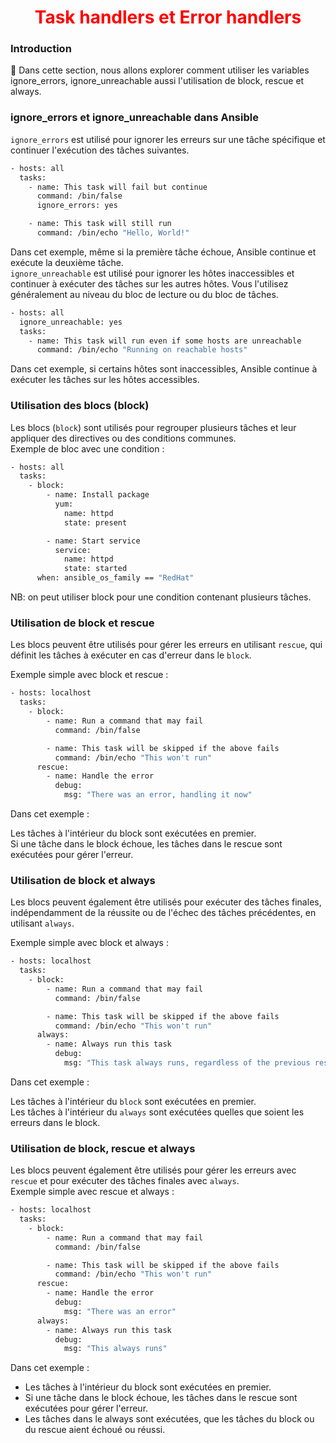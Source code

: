 <h1 align="center" style="color: red;">Task handlers et Error handlers</h1>

### Introduction
👋 Dans cette section, nous allons explorer comment utiliser les variables ignore_errors, ignore_unreachable aussi l'utilisation de block, rescue et always.

### ignore_errors et ignore_unreachable dans Ansible
`ignore_errors` est utilisé pour ignorer les erreurs sur une tâche spécifique et continuer l'exécution des tâches suivantes.
```bash
- hosts: all
  tasks:
    - name: This task will fail but continue
      command: /bin/false
      ignore_errors: yes

    - name: This task will still run
      command: /bin/echo "Hello, World!"

```
Dans cet exemple, même si la première tâche échoue, Ansible continue et exécute la deuxième tâche.  
`ignore_unreachable` est utilisé pour ignorer les hôtes inaccessibles et continuer à exécuter des tâches sur les autres hôtes. Vous l'utilisez généralement au niveau du bloc de lecture ou du bloc de tâches.

```bash
- hosts: all
  ignore_unreachable: yes
  tasks:
    - name: This task will run even if some hosts are unreachable
      command: /bin/echo "Running on reachable hosts"

```
Dans cet exemple, si certains hôtes sont inaccessibles, Ansible continue à exécuter les tâches sur les hôtes accessibles.
### Utilisation des blocs (block)
Les blocs (`block`) sont utilisés pour regrouper plusieurs tâches et leur appliquer des directives ou des conditions communes.  
Exemple de bloc avec une condition :  
```bash
- hosts: all
  tasks:
    - block:
        - name: Install package
          yum:
            name: httpd
            state: present

        - name: Start service
          service:
            name: httpd
            state: started
      when: ansible_os_family == "RedHat"

```
NB: on peut utiliser block pour une condition contenant plusieurs tâches. 
### Utilisation de block et rescue
Les blocs peuvent être utilisés pour gérer les erreurs en utilisant `rescue`, qui définit les tâches à exécuter en cas d'erreur dans le `block`.  

Exemple simple avec block et rescue :


```bash
- hosts: localhost
  tasks:
    - block:
        - name: Run a command that may fail
          command: /bin/false

        - name: This task will be skipped if the above fails
          command: /bin/echo "This won't run"
      rescue:
        - name: Handle the error
          debug:
            msg: "There was an error, handling it now"

```
Dans cet exemple :  

Les tâches à l'intérieur du block sont exécutées en premier.  
Si une tâche dans le block échoue, les tâches dans le rescue sont exécutées pour gérer l'erreur.  
### Utilisation de block et always
Les blocs peuvent également être utilisés pour exécuter des tâches finales, indépendamment de la réussite ou de l'échec des tâches précédentes, en utilisant `always`.  

Exemple simple avec block et always :


```bash
- hosts: localhost
  tasks:
    - block:
        - name: Run a command that may fail
          command: /bin/false

        - name: This task will be skipped if the above fails
          command: /bin/echo "This won't run"
      always:
        - name: Always run this task
          debug:
            msg: "This task always runs, regardless of the previous results"

```
Dans cet exemple :  

Les tâches à l'intérieur du `block` sont exécutées en premier.  
Les tâches à l'intérieur du `always` sont exécutées quelles que soient les erreurs dans le block.  
### Utilisation de block, rescue et always
Les blocs peuvent également être utilisés pour gérer les erreurs avec `rescue` et pour exécuter des tâches finales avec `always`.  
Exemple simple avec rescue et always :


```bash
- hosts: localhost
  tasks:
    - block:
        - name: Run a command that may fail
          command: /bin/false

        - name: This task will be skipped if the above fails
          command: /bin/echo "This won't run"
      rescue:
        - name: Handle the error
          debug:
            msg: "There was an error"
      always:
        - name: Always run this task
          debug:
            msg: "This always runs"

```
Dans cet exemple :  

- Les tâches à l'intérieur du block sont exécutées en premier.  
- Si une tâche dans le block échoue, les tâches dans le rescue sont exécutées pour gérer l'erreur.
- Les tâches dans le always sont exécutées, que les tâches du block ou du rescue aient échoué ou réussi.
